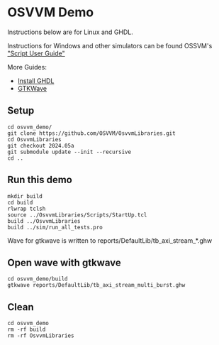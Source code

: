 # OSVVM Demo

Instructions below are for Linux and GHDL.

Instructions for Windows and other simulators can be found OSSVM's ["Script User Guide"](https://github.com/OSVVM/Documentation/blob/main/Script_user_guide.pdf)


More Guides:

* [Install GHDL](https://ghdl.github.io/ghdl/getting.html)
* [GTKWave](https://gtkwave.sourceforge.net/)

## Setup

```
cd osvvm_demo/
git clone https://github.com/OSVVM/OsvvmLibraries.git
cd OsvvmLibraries
git checkout 2024.05a
git submodule update --init --recursive
cd ..
```

## Run this demo

```
mkdir build
cd build
rlwrap tclsh
source ../OsvvmLibraries/Scripts/StartUp.tcl
build ../OsvvmLibraries
build ../sim/run_all_tests.pro
```

Wave for gtkwave is written to reports/DefaultLib/tb_axi_stream_*.ghw

## Open wave with gtkwave

```
cd osvvm_demo/build
gtkwave reports/DefaultLib/tb_axi_stream_multi_burst.ghw
```

## Clean

```
cd osvvm_demo
rm -rf build
rm -rf OsvvmLibraries
```
